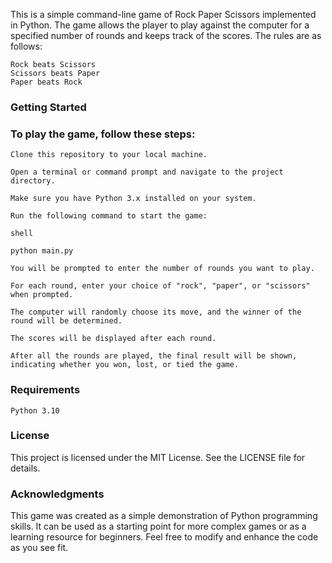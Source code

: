 This is a simple command-line game of Rock Paper Scissors implemented in Python. The game allows the player to play against the computer for a specified number of rounds and keeps track of the scores. The rules are as follows:

    Rock beats Scissors
    Scissors beats Paper
    Paper beats Rock

### G**etting Started**

### **To play the game, follow these steps:**

    Clone this repository to your local machine.

    Open a terminal or command prompt and navigate to the project directory.

    Make sure you have Python 3.x installed on your system.

    Run the following command to start the game:

    shell

    python main.py

    You will be prompted to enter the number of rounds you want to play.

    For each round, enter your choice of "rock", "paper", or "scissors" when prompted.

    The computer will randomly choose its move, and the winner of the round will be determined.

    The scores will be displayed after each round.

    After all the rounds are played, the final result will be shown, indicating whether you won, lost, or tied the game.

### **Requirements**

    Python 3.10

### **License**

This project is licensed under the MIT License. See the LICENSE file for details.

### **Acknowledgments**

This game was created as a simple demonstration of Python programming skills. It can be used as a starting point for more complex games or as a learning resource for beginners. Feel free to modify and enhance the code as you see fit.
